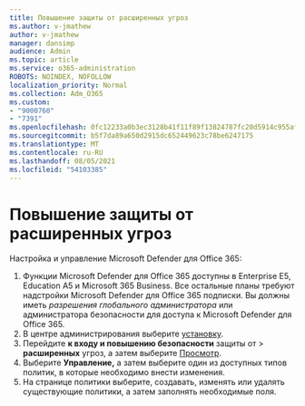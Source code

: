```yaml
---
title: Повышение защиты от расширенных угроз
ms.author: v-jmathew
author: v-jmathew
manager: dansimp
audience: Admin
ms.topic: article
ms.service: o365-administration
ROBOTS: NOINDEX, NOFOLLOW
localization_priority: Normal
ms.collection: Adm_O365
ms.custom:
- "9000760"
- "7391"
ms.openlocfilehash: 0fc12233a0b3ec3128b41f11f89f13824787fc20d5914c955afb8446a7fa3ced
ms.sourcegitcommit: b5f7da89a650d2915dc652449623c78be6247175
ms.translationtype: MT
ms.contentlocale: ru-RU
ms.lasthandoff: 08/05/2021
ms.locfileid: "54103385"
---
```

# <a name="increase-protection-from-advanced-threats"></a>Повышение защиты от расширенных угроз

Настройка и управление Microsoft Defender для Office 365:

1. Функции Microsoft Defender для Office 365 доступны в Enterprise E5, Education A5 и Microsoft 365 Business. Все остальные планы требуют надстройки Microsoft Defender для Office 365 подписки. Вы должны иметь  *разрешения глобального администратора* или администратора безопасности для доступа к Microsoft Defender для Office 365.
2. В центре администрирования выберите [установку](https://go.microsoft.com/fwlink/p/?linkid=2075721).
3. Перейдите **к входу и повышению безопасности** защиты от  >  **расширенных** угроз, а затем выберите [Просмотр](https://go.microsoft.com/fwlink/?linkid=2109302).
4. Выберите **Управление,** а затем выберите один из доступных типов политик, в которые необходимо внести изменения.
5. На странице политики выберите, создавать, изменять или удалять существующие политики, а затем заполнять необходимые поля.
